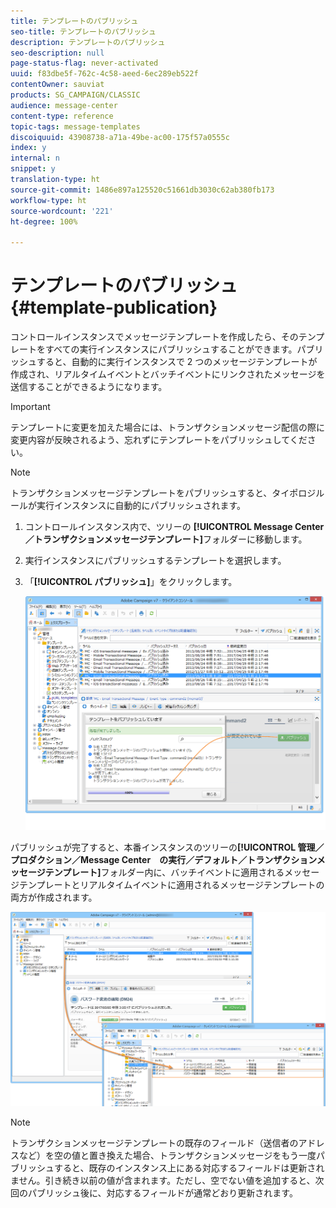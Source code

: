 ```yaml
---
title: テンプレートのパブリッシュ
seo-title: テンプレートのパブリッシュ
description: テンプレートのパブリッシュ
seo-description: null
page-status-flag: never-activated
uuid: f83dbe5f-762c-4c58-aeed-6ec289eb522f
contentOwner: sauviat
products: SG_CAMPAIGN/CLASSIC
audience: message-center
content-type: reference
topic-tags: message-templates
discoiquuid: 43908738-a71a-49be-ac00-175f57a0555c
index: y
internal: n
snippet: y
translation-type: ht
source-git-commit: 1486e897a125520c51661db3030c62ab380fb173
workflow-type: ht
source-wordcount: '221'
ht-degree: 100%

---
```



# テンプレートのパブリッシュ{#template-publication}

コントロールインスタンスでメッセージテンプレートを作成したら、そのテンプレートをすべての実行インスタンスにパブリッシュすることができます。パブリッシュすると、自動的に実行インスタンスで 2 つのメッセージテンプレートが作成され、リアルタイムイベントとバッチイベントにリンクされたメッセージを送信することができるようになります。

>[!IMPORTANT]
>
>テンプレートに変更を加えた場合には、トランザクションメッセージ配信の際に変更内容が反映されるよう、忘れずにテンプレートをパブリッシュしてください。

>[!NOTE]
>
>トランザクションメッセージテンプレートをパブリッシュすると、タイポロジルールが実行インスタンスに自動的にパブリッシュされます。

1. コントロールインスタンス内で、ツリーの **[!UICONTROL Message Center／トランザクションメッセージテンプレート]**&#x200B;フォルダーに移動します。
1. 実行インスタンスにパブリッシュするテンプレートを選択します。
1. 「**[!UICONTROL パブリッシュ]**」をクリックします。

   ![](assets/messagecenter_publish_model_008.png)

パブリッシュが完了すると、本番インスタンスのツリーの&#x200B;**[!UICONTROL 管理／プロダクション／Message Center　の実行／デフォルト／トランザクションメッセージテンプレート]**&#x200B;フォルダー内に、バッチイベントに適用されるメッセージテンプレートとリアルタイムイベントに適用されるメッセージテンプレートの両方が作成されます。

![](assets/messagecenter_deployed_model_001.png)

>[!NOTE]
>
>トランザクションメッセージテンプレートの既存のフィールド（送信者のアドレスなど）を空の値と置き換えた場合、トランザクションメッセージをもう一度パブリッシュすると、既存のインスタンス上にある対応するフィールドは更新されません。引き続き以前の値が含まれます。ただし、空でない値を追加すると、次回のパブリッシュ後に、対応するフィールドが通常どおり更新されます。
